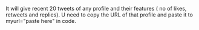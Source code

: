It will give recent 20 tweets of any profile and their features ( no of likes, retweets and replies). U need to copy the URL of that profile and paste it to myurl="paste here" in code.
